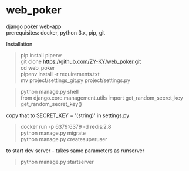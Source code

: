 # web_poker
django poker web-app  
prerequisites: docker, python 3.x, pip, git

Installation  
> pip install pipenv  
git clone https://github.com/ZY-KY/web_poker.git  
cd web_poker  
pipenv install -r requirements.txt  
mv project/settings_git.py project/settings.py  

> python manage.py shell  
from django.core.management.utils import get_random_secret_key  
get_random_secret_key()  

copy that to SECRET_KEY = '(string)' in settings.py  

> docker run -p 6379:6379 -d redis:2.8  
python manage.py migrate  
python manage.py createsuperuser  

to start dev server - takes same parameters as runserver  
> python manage.py startserver  